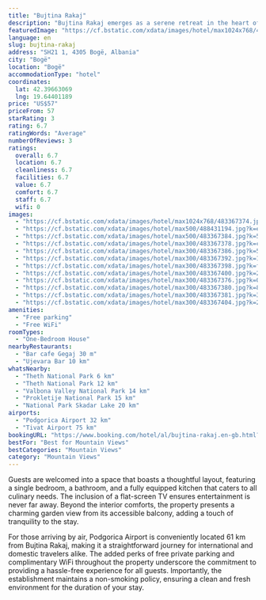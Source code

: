 ```yaml
---
title: "Bujtina Rakaj"
description: "Bujtina Rakaj emerges as a serene retreat in the heart of Bogë, offering guests a unique blend of comfort and convenience."
featuredImage: "https://cf.bstatic.com/xdata/images/hotel/max1024x768/483367374.jpg?k=ec69b440acd7bded17569075bdf7c27b2fe7a63dfff63f498a290841db4b35f0&o=&hp=1"
language: en
slug: bujtina-rakaj
address: "SH21 1, 4305 Bogë, Albania"
city: "Bogë"
location: "Bogë"
accommodationType: "hotel"
coordinates:
  lat: 42.39663069
  lng: 19.64401189
price: "US$57"
priceFrom: 57
starRating: 3
rating: 6.7
ratingWords: "Average"
numberOfReviews: 3
ratings:
  overall: 6.7
  location: 6.7
  cleanliness: 6.7
  facilities: 6.7
  value: 6.7
  comfort: 6.7
  staff: 6.7
  wifi: 0
images:
  - "https://cf.bstatic.com/xdata/images/hotel/max1024x768/483367374.jpg?k=ec69b440acd7bded17569075bdf7c27b2fe7a63dfff63f498a290841db4b35f0&o=&hp=1"
  - "https://cf.bstatic.com/xdata/images/hotel/max500/488431194.jpg?k=edd4c49bc5db4a1d335a10b62a122b8a422f9a6d8aec612b993ad738d7afc51f&o=&hp=1"
  - "https://cf.bstatic.com/xdata/images/hotel/max500/483367384.jpg?k=5a9d2215409e554d16fb9a5decdef485fbfe3ac4f7704923c866ffa19ea5d7d8&o=&hp=1"
  - "https://cf.bstatic.com/xdata/images/hotel/max300/483367378.jpg?k=ca0b4e471de7a39c50e9623b714676d82540ce77969b1ca7f5f23fa81d4a1098&o=&hp=1"
  - "https://cf.bstatic.com/xdata/images/hotel/max300/483367386.jpg?k=5b9b714f073f96712ca1dbbb3712c45629dba38a5656f0014d96ad768d0e8c11&o=&hp=1"
  - "https://cf.bstatic.com/xdata/images/hotel/max300/483367392.jpg?k=173b6e6e60c2983f240285e1cc4d31468daebb3795df8191f407330c28f5b0f0&o=&hp=1"
  - "https://cf.bstatic.com/xdata/images/hotel/max300/483367398.jpg?k=f25e5acb6c5de711eb3a1e72415eb335a9a01d33308f12c266778ce9efecb9df&o=&hp=1"
  - "https://cf.bstatic.com/xdata/images/hotel/max300/483367400.jpg?k=2c11ae8d150fe4d2879624aba74bbd225a80f83800db159c24ac969294c824d3&o=&hp=1"
  - "https://cf.bstatic.com/xdata/images/hotel/max300/483367376.jpg?k=07ad60bfe8edaf68b2b8558fa76c0edd5c4ab806a299218c4a78b7a6a7310c1c&o=&hp=1"
  - "https://cf.bstatic.com/xdata/images/hotel/max300/483367380.jpg?k=83769a251d124623f455fe079440fb1c8a40d2d95231ee3102d87caa82c11033&o=&hp=1"
  - "https://cf.bstatic.com/xdata/images/hotel/max300/483367381.jpg?k=3e1fd6509a4e2b17b215a6b12da253545550b6084ab0ea7f8693a45ed8aa4af1&o=&hp=1"
  - "https://cf.bstatic.com/xdata/images/hotel/max300/483367404.jpg?k=2cb3827fbb679649672ba154f3fc24877dfb4ffbfa236907bb4529a065518e8e&o=&hp=1"
amenities:
  - "Free parking"
  - "Free WiFi"
roomTypes:
  - "One-Bedroom House"
nearbyRestaurants:
  - "Bar cafe Gegaj 30 m"
  - "Ujevara Bar 10 km"
whatsNearby:
  - "Theth National Park 6 km"
  - "Theth National Park 12 km"
  - "Valbona Valley National Park 14 km"
  - "Prokletije National Park 15 km"
  - "National Park Skadar Lake 20 km"
airports:
  - "Podgorica Airport 32 km"
  - "Tivat Airport 75 km"
bookingURL: "https://www.booking.com/hotel/al/bujtina-rakaj.en-gb.html?aid=8035640"
bestFor: "Best for Mountain Views"
bestCategories: "Mountain Views"
category: "Mountain Views"
---
```


Guests are welcomed into a space that boasts a thoughtful layout, featuring a single bedroom, a bathroom, and a fully equipped kitchen that caters to all culinary needs. The inclusion of a flat-screen TV ensures entertainment is never far away. Beyond the interior comforts, the property presents a charming garden view from its accessible balcony, adding a touch of tranquility to the stay.

For those arriving by air, Podgorica Airport is conveniently located 61 km from Bujtina Rakaj, making it a straightforward journey for international and domestic travelers alike. The added perks of free private parking and complimentary WiFi throughout the property underscore the commitment to providing a hassle-free experience for all guests. Importantly, the establishment maintains a non-smoking policy, ensuring a clean and fresh environment for the duration of your stay.
